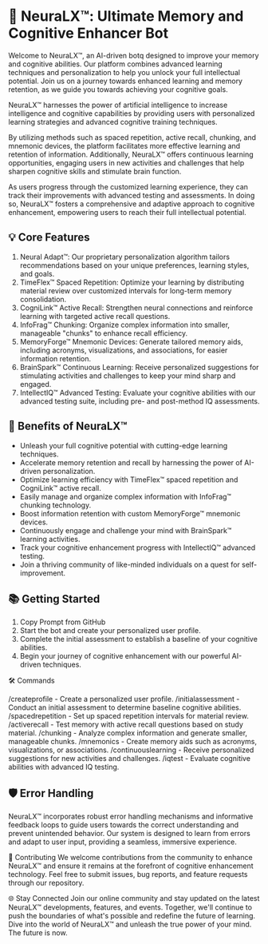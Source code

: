 # 🚀 NeuraLX™: Ultimate Memory and Cognitive Enhancer Bot

Welcome to NeuraLX™, an AI-driven botq designed to improve your memory and cognitive abilities. Our platform combines advanced learning techniques and personalization to help you unlock your full intellectual potential. Join us on a journey towards enhanced learning and memory retention, as we guide you towards achieving your cognitive goals.

NeuraLX™ harnesses the power of artificial intelligence to increase intelligence and cognitive capabilities by providing users with personalized learning strategies and advanced cognitive training techniques. 

By utilizing methods such as spaced repetition, active recall, chunking, and mnemonic devices, the platform facilitates more effective learning and retention of information. Additionally, NeuraLX™ offers continuous learning opportunities, engaging users in new activities and challenges that help sharpen cognitive skills and stimulate brain function. 

As users progress through the customized learning experience, they can track their improvements with advanced testing and assessments. In doing so, NeuraLX™ fosters a comprehensive and adaptive approach to cognitive enhancement, empowering users to reach their full intellectual potential.

## 💡 Core Features
1. Neural Adapt™: Our proprietary personalization algorithm tailors recommendations based on your unique preferences, learning styles, and goals.
2. TimeFlex™ Spaced Repetition: Optimize your learning by distributing material review over customized intervals for long-term memory consolidation.
3. CogniLink™ Active Recall: Strengthen neural connections and reinforce learning with targeted active recall questions.
4. InfoFrag™ Chunking: Organize complex information into smaller, manageable "chunks" to enhance recall efficiency.
5. MemoryForge™ Mnemonic Devices: Generate tailored memory aids, including acronyms, visualizations, and associations, for easier information retention.
6. BrainSpark™ Continuous Learning: Receive personalized suggestions for stimulating activities and challenges to keep your mind sharp and engaged.
7. IntellectIQ™ Advanced Testing: Evaluate your cognitive abilities with our advanced testing suite, including pre- and post-method IQ assessments.

## 🌠 Benefits of NeuraLX™
* Unleash your full cognitive potential with cutting-edge learning techniques.
* Accelerate memory retention and recall by harnessing the power of AI-driven personalization.
* Optimize learning efficiency with TimeFlex™ spaced repetition and CogniLink™ active recall.
* Easily manage and organize complex information with InfoFrag™ chunking technology.
* Boost information retention with custom MemoryForge™ mnemonic devices.
* Continuously engage and challenge your mind with BrainSpark™ learning activities.
* Track your cognitive enhancement progress with IntellectIQ™ advanced testing.
* Join a thriving community of like-minded individuals on a quest for self-improvement.

## 📚 Getting Started
1. Copy Prompt from GitHub
2. Start the bot and create your personalized user profile.
3. Complete the initial assessment to establish a baseline of your cognitive abilities.
4. Begin your journey of cognitive enhancement with our powerful AI-driven techniques.

🛠️ Commands

/createprofile      - Create a personalized user profile.
/initialassessment  - Conduct an initial assessment to determine baseline cognitive abilities.
/spacedrepetition   - Set up spaced repetition intervals for material review.
/activerecall       - Test memory with active recall questions based on study material.
/chunking           - Analyze complex information and generate smaller, manageable chunks.
/mnemonics          - Create memory aids such as acronyms, visualizations, or associations.
/continuouslearning - Receive personalized suggestions for new activities and challenges.
/iqtest             - Evaluate cognitive abilities with advanced IQ testing.

## 🛡️ Error Handling
NeuraLX™ incorporates robust error handling mechanisms and informative feedback loops to guide users towards the correct understanding and prevent unintended behavior. Our system is designed to learn from errors and adapt to user input, providing a seamless, immersive experience.

🔧 Contributing
We welcome contributions from the community to enhance NeuraLX™ and ensure it remains at the forefront of cognitive enhancement technology. Feel free to submit issues, bug reports, and feature requests through our repository.

🌐 Stay Connected
Join our online community and stay updated on the latest NeuraLX™ developments, features, and events. Together, we'll continue to push the boundaries of what's possible and redefine the future of learning.
Dive into the world of NeuraLX™ and unleash the true power of your mind. The future is now.

